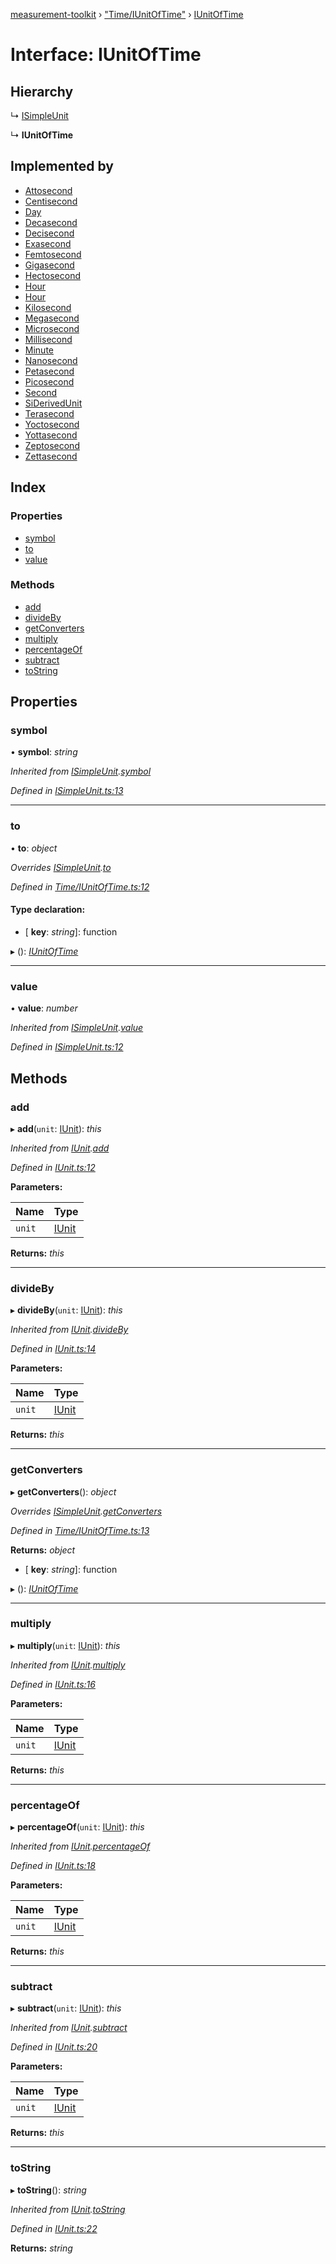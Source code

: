 [measurement-toolkit](../README.md) › ["Time/IUnitOfTime"](../modules/_time_iunitoftime_.md) › [IUnitOfTime](_time_iunitoftime_.iunitoftime.md)

# Interface: IUnitOfTime

## Hierarchy

  ↳ [ISimpleUnit](_isimpleunit_.isimpleunit.md)

  ↳ **IUnitOfTime**

## Implemented by

* [Attosecond](../classes/_time_si_attosecond_.attosecond.md)
* [Centisecond](../classes/_time_si_centisecond_.centisecond.md)
* [Day](../classes/_time_other_day_.day.md)
* [Decasecond](../classes/_time_si_decasecond_.decasecond.md)
* [Decisecond](../classes/_time_si_decisecond_.decisecond.md)
* [Exasecond](../classes/_time_si_exasecond_.exasecond.md)
* [Femtosecond](../classes/_time_si_femtosecond_.femtosecond.md)
* [Gigasecond](../classes/_time_si_gigasecond_.gigasecond.md)
* [Hectosecond](../classes/_time_si_hectosecond_.hectosecond.md)
* [Hour](../classes/_time_other_hour_.hour.md)
* [Hour](../classes/_time_other_hour_.hour.md)
* [Kilosecond](../classes/_time_si_kilosecond_.kilosecond.md)
* [Megasecond](../classes/_time_si_megasecond_.megasecond.md)
* [Microsecond](../classes/_time_si_microsecond_.microsecond.md)
* [Millisecond](../classes/_time_si_millisecond_.millisecond.md)
* [Minute](../classes/_time_other_minute_.minute.md)
* [Nanosecond](../classes/_time_si_nanosecond_.nanosecond.md)
* [Petasecond](../classes/_time_si_petasecond_.petasecond.md)
* [Picosecond](../classes/_time_si_picosecond_.picosecond.md)
* [Second](../classes/_time_si_second_.second.md)
* [SiDerivedUnit](../classes/_time_si_siderivedunit_.siderivedunit.md)
* [Terasecond](../classes/_time_si_terasecond_.terasecond.md)
* [Yoctosecond](../classes/_time_si_yoctosecond_.yoctosecond.md)
* [Yottasecond](../classes/_time_si_yottasecond_.yottasecond.md)
* [Zeptosecond](../classes/_time_si_zeptosecond_.zeptosecond.md)
* [Zettasecond](../classes/_time_si_zettasecond_.zettasecond.md)

## Index

### Properties

* [symbol](_time_iunitoftime_.iunitoftime.md#symbol)
* [to](_time_iunitoftime_.iunitoftime.md#to)
* [value](_time_iunitoftime_.iunitoftime.md#value)

### Methods

* [add](_time_iunitoftime_.iunitoftime.md#add)
* [divideBy](_time_iunitoftime_.iunitoftime.md#divideby)
* [getConverters](_time_iunitoftime_.iunitoftime.md#getconverters)
* [multiply](_time_iunitoftime_.iunitoftime.md#multiply)
* [percentageOf](_time_iunitoftime_.iunitoftime.md#percentageof)
* [subtract](_time_iunitoftime_.iunitoftime.md#subtract)
* [toString](_time_iunitoftime_.iunitoftime.md#tostring)

## Properties

###  symbol

• **symbol**: *string*

*Inherited from [ISimpleUnit](_isimpleunit_.isimpleunit.md).[symbol](_isimpleunit_.isimpleunit.md#symbol)*

*Defined in [ISimpleUnit.ts:13](https://github.com/baspeeters/measurement-toolkit/blob/b77bfc1/src/Units/ISimpleUnit.ts#L13)*

___

###  to

• **to**: *object*

*Overrides [ISimpleUnit](_isimpleunit_.isimpleunit.md).[to](_isimpleunit_.isimpleunit.md#to)*

*Defined in [Time/IUnitOfTime.ts:12](https://github.com/baspeeters/measurement-toolkit/blob/b77bfc1/src/Units/Time/IUnitOfTime.ts#L12)*

#### Type declaration:

* \[ **key**: *string*\]: function

▸ (): *[IUnitOfTime](_time_iunitoftime_.iunitoftime.md)*

___

###  value

• **value**: *number*

*Inherited from [ISimpleUnit](_isimpleunit_.isimpleunit.md).[value](_isimpleunit_.isimpleunit.md#value)*

*Defined in [ISimpleUnit.ts:12](https://github.com/baspeeters/measurement-toolkit/blob/b77bfc1/src/Units/ISimpleUnit.ts#L12)*

## Methods

###  add

▸ **add**(`unit`: [IUnit](_iunit_.iunit.md)): *this*

*Inherited from [IUnit](_iunit_.iunit.md).[add](_iunit_.iunit.md#add)*

*Defined in [IUnit.ts:12](https://github.com/baspeeters/measurement-toolkit/blob/b77bfc1/src/Units/IUnit.ts#L12)*

**Parameters:**

Name | Type |
------ | ------ |
`unit` | [IUnit](_iunit_.iunit.md) |

**Returns:** *this*

___

###  divideBy

▸ **divideBy**(`unit`: [IUnit](_iunit_.iunit.md)): *this*

*Inherited from [IUnit](_iunit_.iunit.md).[divideBy](_iunit_.iunit.md#divideby)*

*Defined in [IUnit.ts:14](https://github.com/baspeeters/measurement-toolkit/blob/b77bfc1/src/Units/IUnit.ts#L14)*

**Parameters:**

Name | Type |
------ | ------ |
`unit` | [IUnit](_iunit_.iunit.md) |

**Returns:** *this*

___

###  getConverters

▸ **getConverters**(): *object*

*Overrides [ISimpleUnit](_isimpleunit_.isimpleunit.md).[getConverters](_isimpleunit_.isimpleunit.md#getconverters)*

*Defined in [Time/IUnitOfTime.ts:13](https://github.com/baspeeters/measurement-toolkit/blob/b77bfc1/src/Units/Time/IUnitOfTime.ts#L13)*

**Returns:** *object*

* \[ **key**: *string*\]: function

▸ (): *[IUnitOfTime](_time_iunitoftime_.iunitoftime.md)*

___

###  multiply

▸ **multiply**(`unit`: [IUnit](_iunit_.iunit.md)): *this*

*Inherited from [IUnit](_iunit_.iunit.md).[multiply](_iunit_.iunit.md#multiply)*

*Defined in [IUnit.ts:16](https://github.com/baspeeters/measurement-toolkit/blob/b77bfc1/src/Units/IUnit.ts#L16)*

**Parameters:**

Name | Type |
------ | ------ |
`unit` | [IUnit](_iunit_.iunit.md) |

**Returns:** *this*

___

###  percentageOf

▸ **percentageOf**(`unit`: [IUnit](_iunit_.iunit.md)): *this*

*Inherited from [IUnit](_iunit_.iunit.md).[percentageOf](_iunit_.iunit.md#percentageof)*

*Defined in [IUnit.ts:18](https://github.com/baspeeters/measurement-toolkit/blob/b77bfc1/src/Units/IUnit.ts#L18)*

**Parameters:**

Name | Type |
------ | ------ |
`unit` | [IUnit](_iunit_.iunit.md) |

**Returns:** *this*

___

###  subtract

▸ **subtract**(`unit`: [IUnit](_iunit_.iunit.md)): *this*

*Inherited from [IUnit](_iunit_.iunit.md).[subtract](_iunit_.iunit.md#subtract)*

*Defined in [IUnit.ts:20](https://github.com/baspeeters/measurement-toolkit/blob/b77bfc1/src/Units/IUnit.ts#L20)*

**Parameters:**

Name | Type |
------ | ------ |
`unit` | [IUnit](_iunit_.iunit.md) |

**Returns:** *this*

___

###  toString

▸ **toString**(): *string*

*Inherited from [IUnit](_iunit_.iunit.md).[toString](_iunit_.iunit.md#tostring)*

*Defined in [IUnit.ts:22](https://github.com/baspeeters/measurement-toolkit/blob/b77bfc1/src/Units/IUnit.ts#L22)*

**Returns:** *string*
